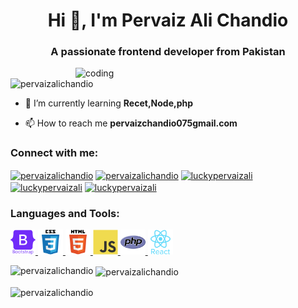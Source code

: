 <h1 align="center">Hi 👋, I'm Pervaiz Ali Chandio</h1>
<h3 align="center">A passionate frontend developer from Pakistan</h3>

<img align="right" alt="coding" width="400" src="https://camo.githubusercontent.com/19db51af5f90f1b152bc0b9078f5fe97053955be5074f03f17019c70345bdcdb/68747470733a2f2f6d69726f2e6d656469756d2e636f6d2f6d61782f313336302f302a37513379765349765f7430696f4a2d5a2e676966">

<p align="left"> <img src="https://komarev.com/ghpvc/?username=pervaizalichandio&label=Profile%20views&color=0e75b6&style=flat" alt="pervaizalichandio" /> </p>

- 🌱 I’m currently learning **Recet,Node,php**

- 📫 How to reach me **pervaizchandio075gmail.com**

<h3 align="left">Connect with me:</h3>
<p align="left">
<a href="https://twitter.com/pervaizalichandio" target="blank"><img align="center" src="https://raw.githubusercontent.com/rahuldkjain/github-profile-readme-generator/master/src/images/icons/Social/twitter.svg" alt="pervaizalichandio" height="30" width="40" /></a>
<a href="https://linkedin.com/in/pervaizalichandio" target="blank"><img align="center" src="https://raw.githubusercontent.com/rahuldkjain/github-profile-readme-generator/master/src/images/icons/Social/linked-in-alt.svg" alt="pervaizalichandio" height="30" width="40" /></a>
<a href="https://fb.com/luckypervaizali" target="blank"><img align="center" src="https://raw.githubusercontent.com/rahuldkjain/github-profile-readme-generator/master/src/images/icons/Social/facebook.svg" alt="luckypervaizali" height="30" width="40" /></a>
<a href="https://instagram.com/luckypervaizali" target="blank"><img align="center" src="https://raw.githubusercontent.com/rahuldkjain/github-profile-readme-generator/master/src/images/icons/Social/instagram.svg" alt="luckypervaizali" height="30" width="40" /></a>
<a href="https://www.youtube.com/c/luckypervaizali" target="blank"><img align="center" src="https://raw.githubusercontent.com/rahuldkjain/github-profile-readme-generator/master/src/images/icons/Social/youtube.svg" alt="luckypervaizali" height="30" width="40" /></a>
</p>

<h3 align="left">Languages and Tools:</h3>
<p align="left"> <a href="https://getbootstrap.com" target="_blank" rel="noreferrer"> <img src="https://raw.githubusercontent.com/devicons/devicon/master/icons/bootstrap/bootstrap-plain-wordmark.svg" alt="bootstrap" width="40" height="40"/> </a> <a href="https://www.w3schools.com/css/" target="_blank" rel="noreferrer"> <img src="https://raw.githubusercontent.com/devicons/devicon/master/icons/css3/css3-original-wordmark.svg" alt="css3" width="40" height="40"/> </a> <a href="https://www.w3.org/html/" target="_blank" rel="noreferrer"> <img src="https://raw.githubusercontent.com/devicons/devicon/master/icons/html5/html5-original-wordmark.svg" alt="html5" width="40" height="40"/> </a> <a href="https://developer.mozilla.org/en-US/docs/Web/JavaScript" target="_blank" rel="noreferrer"> <img src="https://raw.githubusercontent.com/devicons/devicon/master/icons/javascript/javascript-original.svg" alt="javascript" width="40" height="40"/> </a> <a href="https://www.php.net" target="_blank" rel="noreferrer"> <img src="https://raw.githubusercontent.com/devicons/devicon/master/icons/php/php-original.svg" alt="php" width="40" height="40"/> </a> <a href="https://reactjs.org/" target="_blank" rel="noreferrer"> <img src="https://raw.githubusercontent.com/devicons/devicon/master/icons/react/react-original-wordmark.svg" alt="react" width="40" height="40"/> </a> </p>

<p><img align="left" src="https://github-readme-stats.vercel.app/api/top-langs?username=pervaizalichandio&show_icons=true&locale=en&layout=compact" alt="pervaizalichandio" /></p>

<p>&nbsp;<img align="center" src="https://github-readme-stats.vercel.app/api?username=pervaizalichandio&show_icons=true&locale=en" alt="pervaizalichandio" /></p>

<p><img align="center" src="https://github-readme-streak-stats.herokuapp.com/?user=pervaizalichandio&" alt="pervaizalichandio" /></p>
